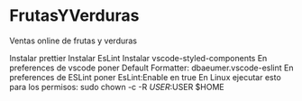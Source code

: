 # FrutasYVerduras
Ventas online de frutas y verduras

Instalar prettier
Instalar EsLint
Instalar vscode-styled-components
En preferences de vscode poner Default Formatter: dbaeumer.vscode-eslint
En preferences de ESLint poner EsLint:Enable en true
En Linux ejecutar esto para los permisos:
    sudo chown -c -R $USER:$USER $HOME

